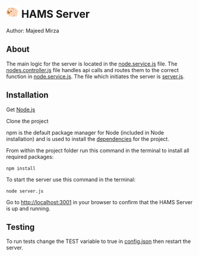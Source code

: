 # <a href="https://github.com/MajeedMirza/HAMS"><img border="0" alt="The Home Monitoring and Automation System" src="../Resources/icon.png" width="34" height="34" /></a> HAMS Server
Author: Majeed Mirza

## About
The main logic for the server is located in the [node.service.js](services/node.service.js) file.
The [nodes.controller.js](controllers/api/nodes.controller.js) file handles api calls and routes them to the correct function in [node.service.js](services/node.service.js). The file which initiates the server is [server.js](server.js).

## Installation
Get [Node.js](https://nodejs.org/en/)

Clone the project

npm is the default package manager for Node (included in Node installation) and is used to install the [dependencies](package.json) for the project. 

From within the project folder run this command in the terminal to install all required packages:
```
npm install
``` 

To start the server use this command in the terminal:
```
node server.js
```

Go to [http://localhost:3001](http://localhost:3001) in your browser to confirm that the HAMS Server is up and running.

## Testing
To run tests change the TEST variable to true in [config.json](config/config.json) then restart the server.
